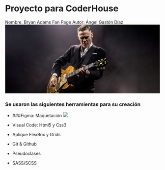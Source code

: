 # Proyecto para CoderHouse
Nombre: Bryan Adams Fan Page
Autor: Ángel Gastón Díaz
![](https://github.com/angelgastondiaz/Bryan-Adams-FanPage/blob/main/assets/img/ba-portada.jpg?raw=true)

### Se usaron las siguientes herramientas para su creación
- ###Figma: Maquetación [![](https://encrypted-tbn0.gstatic.com/images?q=tbn:ANd9GcS-go4DAy6UqMW1DAPL_tOC-JCce3ekHStkUMwHghem0Q&s)](https://www.figma.com/file/GvY4NZLYCiMdzh6Rlt3M9L/Bryan-Adams-Fan-Page?type=design&node-id=0%3A1&mode=design&t=jefrH9UbVCE3OXNo-1)


- Visual Code: Html5 y Css3
- Aplique FlexBox y Grids
- Git & Github
- Pseudoclases
- SASS/SCSS